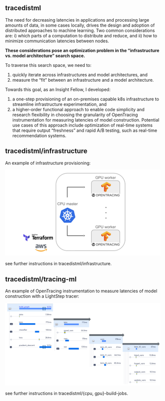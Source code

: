 ## tracedistml

The need for decreasing latencies in applications and processing large amounts of data, in some cases locally, drives the design and adoption of distributed approaches to machine learning. Two common considerations are: i) which parts of a computation to distribute and reduce, and ii) how to minimize communication latencies between nodes.

**These considerations pose an optimization problem in the “infrastructure vs. model architecture” search space.** 

To traverse this search space, we need to:
1) quickly iterate across infrastructures and model architectures, and
2) measure the “fit” between an infrastructure and a model architecture.

Towards this goal, as an Insight Fellow, I developed: 
1) a one-step provisioning of an on-premises capable k8s infrastructure to streamline infrastructure experimentation, and
2) a higher-order functional approach to enable code simplicity and research flexibility in choosing the granularity of OpenTracing instrumentation for measuring latencies of model construction. Potential use cases of this approach include optimization of real-time systems that require output “freshness” and rapid A/B testing, such as real-time recommendation systems.

## tracedistml/infrastructure

An example of infrastructure provisioning:

![infra_example](https://github.com/alfin3/tracedistml/blob/master/images/infra_image.jpg)

see further instructions in tracedistml/infrastructure.

## tracedistml/tracing-ml

An example of OpenTracing instrumentation to measure latencies of model construction with a LightStep tracer:

![latencies_explorer](https://github.com/alfin3/tracedistml/blob/master/images/latencies_explorer.jpg)

see further instructions in tracedistml/{cpu, gpu}-build-jobs.
